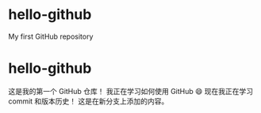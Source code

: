 # hello-github
My first GitHub repository
# hello-github

这是我的第一个 GitHub 仓库！
我正在学习如何使用 GitHub 😄
现在我正在学习 commit 和版本历史！
这是在新分支上添加的内容。

